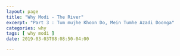 ```yaml
---
layout: page
title: "Why Modi - The River"
excerpt: "Part 3 : Tum mujhe Khoon Do, Mein Tumhe Azadi Doonga"
categories: why
tags: [ why modi ]
date: 2019-03-03T08:08:50-04:00

---
```

